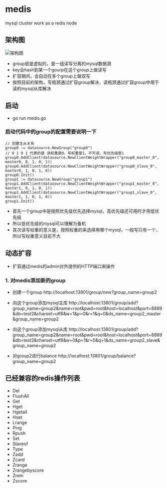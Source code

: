 # medis
mysql cluster work as a redis node

## 架构图
![架构图](https://raw.githubusercontent.com/wudikua/medis/master/medis.png)

* group层是虚拟的，是一组读写分离的mysql数据源
* key会hash到某一个gourp在这个group上做读写
* 扩容期间，会自动在多个group上做双写
* 按照目前的架构，写瓶颈通过扩容group解决，读瓶颈通过扩容group中用于读的mysql从库解决

## 启动

* go run medis.go

### 启动代码中的group的配置需要说明一下

```
// 创建主从关系
group0 := datasource.NewGroup("group0")
// 0 1 0 1 代表的是 读权重是0，写权重是1，不可读，写优先级是1
group0.AddClient(datasource.NewClientWeightWrapper("group0_master_0", master0, 0, 1, 0, 1))
group0.AddClient(datasource.NewClientWeightWrapper("group0_slave_0", master0, 1, 0, 1, 0))
group0.Init()
group1 := datasource.NewGroup("group1")
group1.AddClient(datasource.NewClientWeightWrapper("group1_master_0", master1, 0, 1, 0, 1))
group1.AddClient(datasource.NewClientWeightWrapper("group1_slave_0", master1, 1, 0, 1, 0))
group1.Init()
```

* 首先一个group中是按照优先级优先选择mysql，高优先级还可用时才用低优先级
* 所以低优先级的mysql可以理解为备机
* 其次读写权重的意义是，按照权重的来选择用哪个mysql，一般写只有一个，所以写权重意义目前不大

## 动态扩容

* 扩容通过medis的admin对外提供的HTTP端口来操作

### 1. 对medis添加新的group

* 创建一个group http://localhost:13801/group/new?group_name=group2

* 向这个group添加mysql主库 http://localhost:13801/group/add?group_name=group2&name=root&pwd=root&host=localhost&port=8889&db=test2&charset=utf8&w=1&p=0&r=1&q=0&ds_name=group2_master&group_name=group2

* 向这个group添加mysql从库 http://localhost:13801/group/add?group_name=group2&name=root&pwd=root&host=localhost&port=8889&db=test2&charset=utf8&w=0&p=1&r=0&q=1&ds_name=group2_slave&group_name=group2

* 对group2进行balance http://localhost:13801/group/balance?group_name=group2

## 已经兼容的redis操作列表

* Del
* FlushAll
* Get
* Hget
* Hgetall
* Hset
* Lrange
* Ping
* Rpush
* Set
* Slaveof
* Type
* Zadd
* Zcard
* Zrange
* Zrangebyscore
* Zrem
* Zscore